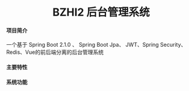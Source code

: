 <h1 style="text-align: center">BZHI2 后台管理系统</h1>
<div style="text-align: center">
</div>

#### 项目简介
一个基于 Spring Boot 2.1.0 、 Spring Boot Jpa、 JWT、Spring Security、Redis、Vue的前后端分离的后台管理系统


#### 主要特性


####  系统功能
